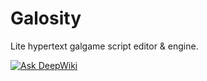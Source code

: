 # Galosity

Lite hypertext galgame script editor & engine.

[![Ask DeepWiki](https://deepwiki.com/badge.svg)](https://deepwiki.com/HZZcode/Galosity)
